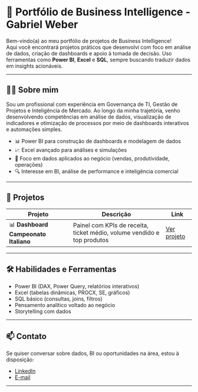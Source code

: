 # 🎯 Portfólio de Business Intelligence - Gabriel Weber

Bem-vindo(a) ao meu portfólio de projetos de Business Intelligence!  
Aqui você encontrará projetos práticos que desenvolvi com foco em análise de dados, criação de dashboards e apoio à tomada de decisão.
Uso ferramentas como **Power BI**, **Excel** e **SQL**, sempre buscando traduzir dados em insights acionáveis.

---

## 👨‍💻 Sobre mim

Sou um profissional com experiência em Governança de TI, Gestão de Projetos e Inteligência de Mercado. 
Ao longo da minha trajetória, venho desenvolvendo competências em análise de dados, visualização de indicadores e otimização de processos por meio de dashboards interativos e automações simples.

- 📊 Power BI para construção de dashboards e modelagem de dados
- 📈 Excel avançado para análises e simulações
- 🧠 Foco em dados aplicados ao negócio (vendas, produtividade, operações)
- 🔍 Interesse em BI, análise de performance e inteligência comercial

---

## 📁 Projetos

| Projeto | Descrição | Link |
|--------|-----------|------|
| 📊 **Dashboard Campeonato Italiano** | Painel com KPIs de receita, ticket médio, volume vendido e top produtos | [Ver projeto](./vendas-powerbi) |


---

## 🛠️ Habilidades e Ferramentas

- Power BI (DAX, Power Query, relatórios interativos)
- Excel (tabelas dinâmicas, PROCX, SE, gráficos)
- SQL básico (consultas, joins, filtros)
- Pensamento analítico voltado ao negócio
- Storytelling com dados

---

## 📫 Contato

Se quiser conversar sobre dados, BI ou oportunidades na área, estou à disposição:

- [LinkedIn](https://www.linkedin.com/in/gabriel-weberr/)  
- [E-mail](gabrielweeerp@gmail.com)

---

